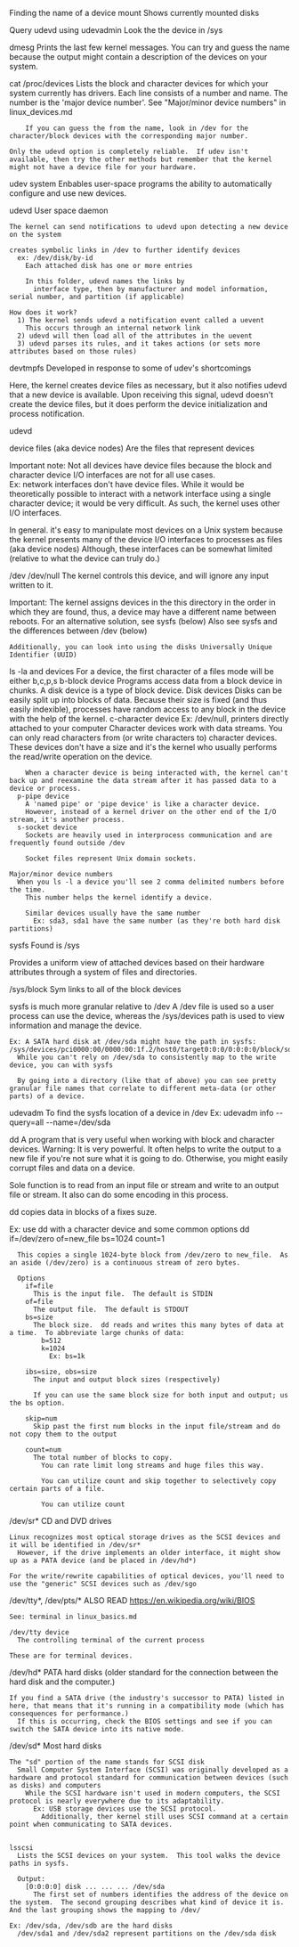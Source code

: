 Finding the name of a device
  mount
    Shows currently mounted disks

  Query udevd using udevadmin
  Look the the device in /sys

  dmesg
    Prints the last few kernel messages.  You can try and guess the name because the output might contain a description of the devices on your system.

  cat /proc/devices
    Lists the block and character devices for which your system currently has drivers.
      Each line consists of a number and name.  The number is the 'major device number'.
        See "Major/minor device numbers" in linux_devices.md

        If you can guess the from the name, look in /dev for the character/block devices with the corresponding major number.

    Only the udevd option is completely reliable.  If udev isn't available, then try the other methods but remember that the kernel might not have a device file for your hardware.




udev system
  Enbables user-space programs the ability to automatically configure and use new devices.

  udevd
    User space daemon

    The kernel can send notifications to udevd upon detecting a new device on the system

    creates symbolic links in /dev to further identify devices
      ex: /dev/disk/by-id
        Each attached disk has one or more entries

        In this folder, udevd names the links by
          interface type, then by manufacturer and model information, serial number, and partition (if applicable)

    How does it work?
      1) The kernel sends udevd a notification event called a uevent
        This occurs through an internal network link
      2) udevd will then load all of the attributes in the uevent
      3) udevd parses its rules, and it takes actions (or sets more attributes based on those rules)

devtmpfs
  Developed in response to some of udev's shortcomings

  Here, the kernel creates device files as necessary, but it also notifies udevd that a new device is available.
    Upon receiving this signal, udevd doesn't create the device files, but it does perform the device initialization and process notification.

  udevd





device files (aka device nodes)
  Are the files that represent devices

  Important note: Not all devices have device files because the block and character device I/O interfaces are not for all use cases.  
    Ex: network interfaces don't have device files.
      While it would be theoretically possible to interact with a network interface using a single character device; it would be very difficult.  As such, the kernel uses other I/O interfaces.

  In general. it's easy to manipulate most devices on a Unix system because the kernel presents many of the device I/O interfaces to processes as files (aka device nodes)
    Although, these interfaces can be somewhat limited (relative to what the device can truly do.)

/dev
  /dev/null
    The kernel controls this device, and will ignore any input written to it.

  Important: The kernel assigns devices in the this directory in the order in which they are found, thus, a device may have a different name between reboots.
    For an alternative solution, see sysfs (below) Also see sysfs and the differences between /dev (below)

    Additionally, you can look into using the disks Universally Unique Identifier (UUID)

  ls -la and devices
    For a device, the first character of a files mode will be either b,c,p,s
      b-block device
        Programs access data from a block device in chunks.  A disk device is a type of block device.
          Disk devices
            Disks can be easily split up into blocks of data.  Because their size is fixed (and thus easily indexible), processes have random access to any block in the device with the help of the kernel.
      c-character device 
        Ex: /dev/null, printers directly attached to your computer
        Character devices work with data streams.  You can only read characters from (or write characters to) character devices.  These devices don't have a size and it's the kernel who usually performs the read/write operation on the device.

        When a character device is being interacted with, the kernel can't back up and reexamine the data stream after it has passed data to a device or process.
      p-pipe device
        A 'named pipe' or 'pipe device' is like a character device.
        However, instead of a kernel driver on the other end of the I/O stream, it's another process.
      s-socket device
        Sockets are heavily used in interprocess communication and are frequently found outside /dev

        Socket files represent Unix domain sockets.

    Major/minor device numbers
      When you ls -l a device you'll see 2 comma delimited numbers before the time.
        This number helps the kernel identify a device.

        Similar devices usually have the same number
          Ex: sda3, sda1 have the same number (as they're both hard disk partitions)
sysfs
  Found is /sys

  Provides a uniform view of attached devices based on their hardware attributes through a system of files and directories.  

  /sys/block
    Sym links to all of the block devices

  sysfs is much more granular relative to /dev
    A /dev file is used so a user process can use the device, whereas the /sys/devices path is used to view information and manage the device.

    Ex: A SATA hard disk at /dev/sda might have the path in sysfs: /sys/devices/pci0000:00/0000:00:1f.2/host0/target0:0:0/0:0:0:0/block/sda
      While you can't rely on /dev/sda to consistently map to the write device, you can with sysfs

      By going into a directory (like that of above) you can see pretty granular file names that correlate to different meta-data (or other parts) of a device.

  udevadm
  To find the sysfs location of a device in /dev
    Ex: udevadm info --query=all --name=/dev/sda

dd
  A program that is very useful when working with block and character devices.
    Warning: It is very powerful.  It often helps to write the output to a new file if you're not sure what it is going to do.  Otherwise, you might easily corrupt files and data on a device.

  Sole function is to read from an input file or stream and write to an output file or stream.
    It also can do some encoding in this process.

  dd copies data in blocks of a fixes suze.

  Ex: use dd with a character device and some common options
    dd if=/dev/zero of=new_file bs=1024 count=1

      This copies a single 1024-byte block from /dev/zero to new_file.  As an aside (/dev/zero) is a continuous stream of zero bytes.

      Options
        if=file
          This is the input file.  The default is STDIN
        of=file
          The output file.  The default is STDOUT
        bs=size
          The block size.  dd reads and writes this many bytes of data at a time.  To abbreviate large chunks of data:
            b=512
            k=1024
              Ex: bs=1k

        ibs=size, obs=size
          The input and output block sizes (respectively)

          If you can use the same block size for both input and output; us the bs option.

        skip=num
          Skip past the first num blocks in the input file/stream and do not copy them to the output

        count=num
          The total number of blocks to copy.
            You can rate limit long streams and huge files this way.

            You can utilize count and skip together to selectively copy certain parts of a file.

            You can utilize count 

  /dev/sr*
    CD and DVD drives

    Linux recognizes most optical storage drives as the SCSI devices and it will be identified in /dev/sr*
      However, if the drive implements an older interface, it might show up as a PATA device (and be placed in /dev/hd*)

    For the write/rewrite capabilities of optical devices, you'll need to use the "generic" SCSI devices such as /dev/sgo

  /dev/tty*, /dev/pts/*
    ALSO READ https://en.wikipedia.org/wiki/BIOS

    See: terminal in linux_basics.md

    /dev/tty device
      The controlling terminal of the current process

    These are for terminal devices.


  /dev/hd*
    PATA hard disks (older standard for the connection between the hard disk and the computer.)


    If you find a SATA drive (the industry's successor to PATA) listed in here, that means that it's running in a compatibility mode (which has consequences for performance.)
      If this is occurring, check the BIOS settings and see if you can switch the SATA device into its native mode.





  

  /dev/sd*
    Most hard disks

    The "sd" portion of the name stands for SCSI disk
      Small Computer System Interface (SCSI) was originally developed as a hardware and protocol standard for communication between devices (such as disks) and computers
        While the SCSI hardware isn't used in modern computers, the SCSI protocol is nearly everywhere due to its adaptability.  
          Ex: USB storage devices use the SCSI protocol.
            Additionally, ther kernel still uses SCSI command at a certain point when communicating to SATA devices.


    lsscsi
      Lists the SCSI devices on your system.  This tool walks the device paths in sysfs.

      Output:
        [0:0:0:0] disk ... ... ... /dev/sda
          The first set of numbers identifies the address of the device on the system.  The second grouping describes what kind of device it is.  And the last grouping shows the mapping to /dev/

    Ex: /dev/sda, /dev/sdb are the hard disks
      /dev/sda1 and /dev/sda2 represent partitions on the /dev/sda disk





